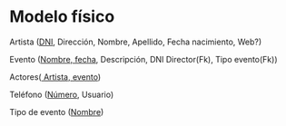 # Modelo físico

Artista (<u>DNI</u>, Dirección, Nombre, Apellido, Fecha nacimiento, Web?)

Evento (<u>Nombre, fecha</u>, Descripción, DNI Director(Fk), Tipo evento(Fk))

Actores(<u> Artista, evento</u>)

Teléfono (<u>Número</u>, Usuario)

Tipo de evento (<u>Nombre</u>)

